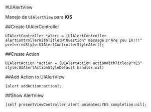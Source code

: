 #UIAlertView

Manejo de `UIAlertView` para **iOS** 

##Create UIAlerController

	
	UIAlertController *alert = [UIAlertController alertControllerWithTitle:@"Question" message:@"Are you In!!!" preferredStyle:UIAlertControllerStyleAlert];
	
	
##Create Action

	UIAlertAction *action = [UIAlertAction actionWithTitle:@"YES" style:UIAlertActionStyleDefault handler:nil)
	
##Add Action to UIAlertView

	[alert addAction:action];
	
##Show AlertView

	[self presentViewController:alert animated:YES completion:nil];
	
	


